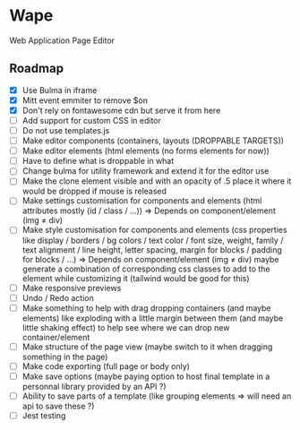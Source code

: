 # Wape
Web Application Page Editor

## Roadmap
- [X] Use Bulma in iframe
- [X] Mitt event emmiter to remove $on
- [X] Don't rely on fontawesome cdn but serve it from here
- [ ] Add support for custom CSS in editor
- [ ] Do not use templates.js
- [ ] Make editor components (containers, layouts (DROPPABLE TARGETS))
- [ ] Make editor elements (html elements (no forms elements for now))
- [ ] Have to define what is droppable in what
- [ ] Change bulma for utility framework and extend it for the editor use
- [ ] Make the clone element visible and with an opacity of .5 place it where it would be dropped if mouse is released
- [ ] Make settings customisation for components and elements (html attributes mostly (id / class / ...)) => Depends on component/element (img ≠ div)
- [ ] Make style customisation for components and elements (css properties like display / borders / bg colors / text color / font size, weight, family / text alignment / line height, letter spacing, margin for blocks / padding for blocks / ...) => Depends on component/element (img ≠ div) maybe generate a combination of corresponding css classes to add to the element while customizing it (tailwind would be good for this)
- [ ] Make responsive previews
- [ ] Undo / Redo action
- [ ] Make something to help with drag dropping containers (and maybe elements) like exploding with a little margin between them (and maybe little shaking effect) to help see where we can drop new container/element
- [ ] Make structure of the page view (maybe switch to it when dragging something in the page)
- [ ] Make code exporting (full page or body only)
- [ ] Make save options (maybe paying option to host final template in a personnal library provided by an API ?)
- [ ] Ability to save parts of a template (like grouping elements => will need an api to save these ?)
- [ ] Jest testing
